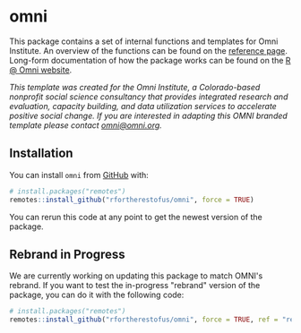 
# omni

This package contains a set of internal functions and templates for Omni
Institute. An overview of the functions can be found on the [reference
page](reference/). Long-form documentation of how the package works can be found
on the [R @ Omni website](https://ratomni.netlify.app/).

*This template was created for the Omni Institute, a Colorado-based
nonprofit social science consultancy that provides integrated research
and evaluation, capacity building, and data utilization services to
accelerate positive social change. If you are interested in adapting
this OMNI branded template please contact <omni@omni.org>.*

## Installation

You can install `omni` from [GitHub](https://github.com/) with:

``` r
# install.packages("remotes")
remotes::install_github("rfortherestofus/omni", force = TRUE)
```

You can rerun this code at any point to get the newest version of the
package.

## Rebrand in Progress

We are currently working on updating this package to match OMNI's rebrand. If
you want to test the in-progress "rebrand" version of the package, you can do it
with the following code:

``` r
# install.packages("remotes")
remotes::install_github("rfortherestofus/omni", force = TRUE, ref = "rebrand")
```
